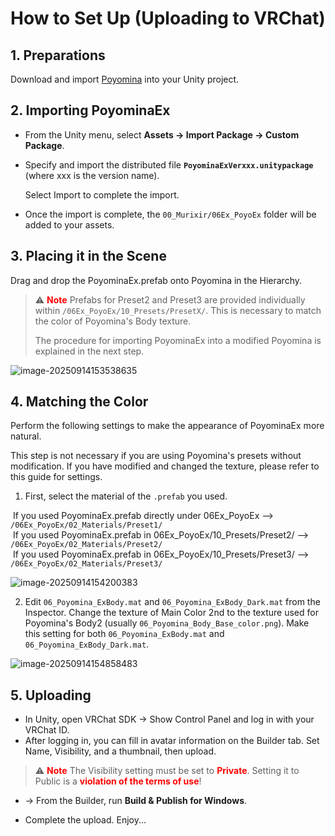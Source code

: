 # How to Set Up (Uploading to VRChat)

## **1. Preparations**

Download and import [Poyomina](https://mesukemoshop.booth.pm/items/7420279) into your Unity project.


## 2. **Importing PoyominaEx**

- From the Unity menu, select **Assets → Import Package → Custom Package**.

- Specify and import the distributed file **`PoyominaExVerxxx.unitypackage`** (where xxx is the version name).

  Select Import to complete the import.

- Once the import is complete, the `00_Murixir/06Ex_PoyoEx` folder will be added to your assets.


## 3. **Placing it in the Scene**

Drag and drop the PoyominaEx.prefab onto Poyomina in the Hierarchy.

> ⚠️ <span style="color:red; font-weight:bold;">Note</span>
> Prefabs for Preset2 and Preset3 are provided individually within `/06Ex_PoyoEx/10_Presets/PresetX/`.
> This is necessary to match the color of Poyomina's Body texture.
>
> The procedure for importing PoyominaEx into a modified Poyomina is explained in the next step.

![image-20250914153538635](../Images/PoyoEx1.png)

## 4. Matching the Color

Perform the following settings to make the appearance of PoyominaEx more natural.

This step is not necessary if you are using Poyomina's presets without modification.
If you have modified and changed the texture, please refer to this guide for settings.

1. First, select the material of the `.prefab` you used.

​	If you used PoyominaEx.prefab directly under 06Ex_PoyoEx --> `/06Ex_PoyoEx/02_Materials/Preset1/`<BR>
​	If you used PoyominaEx.prefab in 06Ex_PoyoEx/10_Presets/Preset2/ --> `/06Ex_PoyoEx/02_Materials/Preset2/`<BR>
​	If you used PoyominaEx.prefab in 06Ex_PoyoEx/10_Presets/Preset3/ --> `/06Ex_PoyoEx/02_Materials/Preset3/`<BR>

![image-20250914154200383](../Images/PoyoEx2.png)

2. Edit `06_Poyomina_ExBody.mat` and `06_Poyomina_ExBody_Dark.mat` from the Inspector.
   Change the texture of Main Color 2nd to the texture used for Poyomina's Body2 (usually `06_Poyomina_Body_Base_color.png`). Make this setting for both `06_Poyomina_ExBody.mat` and `06_Poyomina_ExBody_Dark.mat`.

![image-20250914154858483](../Images/PoyoEx3.png)

## 5. **Uploading**

- In Unity, open VRChat SDK → Show Control Panel and log in with your VRChat ID.
- After logging in, you can fill in avatar information on the Builder tab. Set Name, Visibility, and a thumbnail, then upload.

> ⚠️ <span style="color:red; font-weight:bold;">Note</span>
> The Visibility setting must be set to <span style="color:red; font-weight:bold;">Private</span>.
> Setting it to Public is a <span style="color:red; font-weight:bold;">violation of the terms of use</span>!

- → From the Builder, run **Build & Publish for Windows**.

- Complete the upload. Enjoy...

